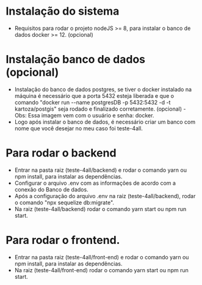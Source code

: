# Instalação do sistema
- Requisitos para rodar o projeto nodeJS >= 8, para instalar o banco de dados docker >= 12. (opcional)

# Instalação banco de dados (opcional)
- Instalação do banco de dados postgres, se tiver o docker instalado na máquina é necessário que
a porta 5432 esteja liberada e que o comando "docker run --name postgresDB -p 5432:5432 -d -t kartoza/postgis"
seja rodado e finalizado corretamente. (opcional) - Obs: Essa imagem vem com o usuário e senha: docker.
- Logo após instalar o banco de dados, é necessário criar um banco com nome que você desejar
no meu caso foi teste-4all.

# Para rodar o backend
- Entrar na pasta raiz (teste-4all/backend) e rodar o comando yarn ou npm install, para instalar
as dependências.
- Configurar o arquivo .env com as informações de acordo com a conexão do Banco de dados.
- Após a configuração do arquivo .env na raiz (teste-4all/backend), rodar o comando "npx sequelize db:migrate".
- Na raiz (teste-4all/backend) rodar o comando yarn start ou npm run start.

# Para rodar o frontend.
- Entrar na pasta raiz (teste-4all/front-end) e rodar o comando yarn ou npm install, para instalar
as dependências.
- Na raiz (teste-4all/front-end) rodar o comando yarn start ou npm run start.
